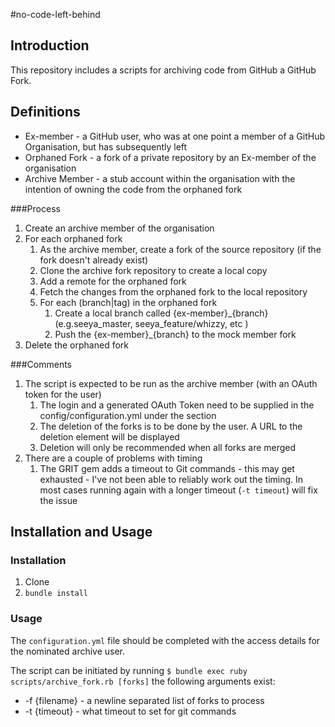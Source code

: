 #no-code-left-behind

## Introduction

This repository includes a scripts for archiving code from GitHub a GitHub Fork.

## Definitions
* Ex-member - a GitHub user, who was at one point a member of a GitHub Organisation, but has subsequently left
* Orphaned Fork - a fork of a private repository by an Ex-member of the organisation
* Archive Member - a stub account within the organisation with the intention of owning the code from the orphaned fork


###Process
1. Create an archive member of the organisation
2. For each orphaned fork
	1. As the archive member, create a fork of the source repository (if the fork doesn't already exist)
	2. Clone the archive fork repository to create a local copy
	3. Add a remote for the orphaned fork
	4. Fetch the changes from the orphaned fork to the local repository
	5. For each (branch|tag) in the orphaned fork
		1. Create a local branch called {ex-member}\_{branch} (e.g.seeya\_master, seeya\_feature/whizzy, etc )
		2. Push the {ex-member}\_{branch} to the mock member fork
3. Delete the orphaned fork

###Comments
1. The script is expected to be run as the archive member (with an OAuth token for the user)
    1. The login and a generated OAuth Token need to be supplied in the config/configuration.yml under the section
    2. The deletion of the forks is to be done by the user.  A URL to the deletion element will be displayed
    3. Deletion will only be recommended when all forks are merged
2. There are a couple of problems with timing
    1. The GRIT gem adds a timeout to Git commands - this may get exhausted - I've not been able to reliably work out the timing.  In most cases running again with a longer timeout (`-t timeout`) will fix the issue

## Installation and Usage

### Installation

1. Clone
2. `bundle install`

### Usage
The `configuration.yml` file should be completed with the access details for the nominated archive user.

The script can be initiated by running 
    `$ bundle exec ruby scripts/archive_fork.rb [forks]`
the following arguments exist:
* -f {filename} - a newline separated list of forks to process
* -t {timeout} - what timeout to set for git commands

